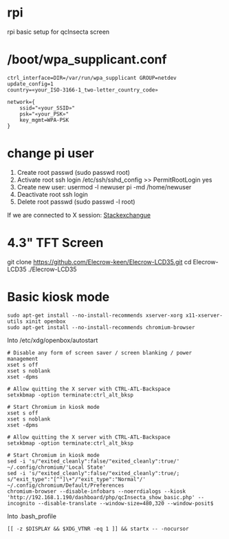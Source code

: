 # rpi
rpi basic setup for qcInsecta screen

# /boot/wpa_supplicant.conf
```
ctrl_interface=DIR=/var/run/wpa_supplicant GROUP=netdev
update_config=1
country=«your_ISO-3166-1_two-letter_country_code»

network={
    ssid="«your_SSID»"
    psk="«your_PSK»"
    key_mgmt=WPA-PSK
}
```

# change pi user
1. Create root passwd (sudo passwd root)
2. Activate root ssh login /etc/ssh/sshd_config >> PermitRootLogin yes
3. Create new user: usermod -l newuser pi -md /home/newuser
4. Deactivate root ssh login
5. Delete root passwd (sudo passwd -l root)

If we are connected to X session: [Stackexchangue](https://unix.stackexchange.com/questions/287620/why-failing-to-delete-user-in-raspbian "Why failing to delete user in raspbian")

# 4.3" TFT Screen
git clone https://github.com/Elecrow-keen/Elecrow-LCD35.git
cd Elecrow-LCD35
./Elecrow-LCD35

# Basic kiosk mode
```
sudo apt-get install --no-install-recommends xserver-xorg x11-xserver-utils xinit openbox
sudo apt-get install --no-install-recommends chromium-browser
```
Into /etc/xdg/openbox/autostart
```
# Disable any form of screen saver / screen blanking / power management
xset s off
xset s noblank
xset -dpms

# Allow quitting the X server with CTRL-ATL-Backspace
setxkbmap -option terminate:ctrl_alt_bksp

# Start Chromium in kiosk mode
xset s off
xset s noblank
xset -dpms

# Allow quitting the X server with CTRL-ATL-Backspace
setxkbmap -option terminate:ctrl_alt_bksp

# Start Chromium in kiosk mode
sed -i 's/"exited_cleanly":false/"exited_cleanly":true/' ~/.config/chromium/'Local State'
sed -i 's/"exited_cleanly":false/"exited_cleanly":true/; s/"exit_type":"[^"]\+"/"exit_type":"Normal"/' ~/.config/chromium/Default/Preferences
chromium-browser --disable-infobars --noerrdialogs --kiosk 'http://192.168.1.190/dashboard/php/qcInsecta_show_basic.php' --incognito --disable-translate --window-size=480,320 --window-posit$
```
Into .bash_profile
```
[[ -z $DISPLAY && $XDG_VTNR -eq 1 ]] && startx -- -nocursor
```

